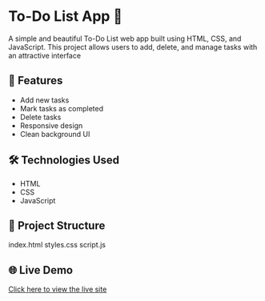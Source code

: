 
# To-Do List App 📝

A simple and beautiful To-Do List web app built using HTML, CSS, and JavaScript. This project allows users to add, delete, and manage tasks with an attractive interface

## 🚀 Features
- Add new tasks
- Mark tasks as completed
- Delete tasks
- Responsive design
- Clean background UI

## 🛠 Technologies Used
- HTML
- CSS
- JavaScript

## 📁 Project Structure

index.html
styles.css
script.js

## 🌐 Live Demo

[Click here to view the live site](https://kirtiprasad2.github.io/To-do-list-project/)






